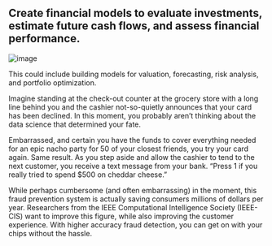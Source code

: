 ## Create financial models to evaluate investments, estimate future cash flows, and assess financial performance. 

![image](https://github.com/RishavRaj20/ProjectforAnalyst/assets/81917305/0182193a-b5f1-44b1-85b0-a2cf8989c777)

 This could include building models for valuation, forecasting, risk analysis, and portfolio optimization.

 Imagine standing at the check-out counter at the grocery store with a long line behind you and the cashier not-so-quietly announces that your card has been declined. In this moment, you probably aren’t thinking about the data science that determined your fate.

Embarrassed, and certain you have the funds to cover everything needed for an epic nacho party for 50 of your closest friends, you try your card again. Same result. As you step aside and allow the cashier to tend to the next customer, you receive a text message from your bank. “Press 1 if you really tried to spend $500 on cheddar cheese.”

While perhaps cumbersome (and often embarrassing) in the moment, this fraud prevention system is actually saving consumers millions of dollars per year. Researchers from the IEEE Computational Intelligence Society (IEEE-CIS) want to improve this figure, while also improving the customer experience. With higher accuracy fraud detection, you can get on with your chips without the hassle.
